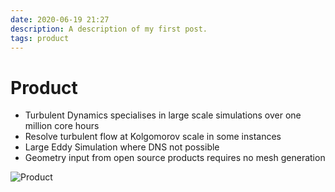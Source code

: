 ```yaml
---
date: 2020-06-19 21:27
description: A description of my first post.
tags: product
---
```

# Product

* Turbulent Dynamics specialises in large scale simulations over one million core hours
* Resolve turbulent flow at Kolgomorov scale in some instances
* Large Eddy Simulation where DNS not possible
* Geometry input from open source products requires no mesh generation



![Product](/Images/sail.png)


